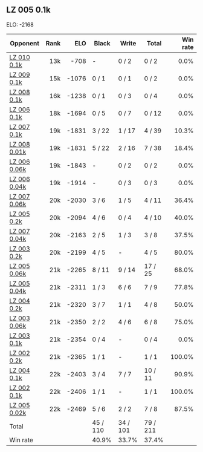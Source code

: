 ## LZ 005 0.1k ##

ELO: -2168

Opponent | Rank | ELO | Black | Write | Total | Win rate
---------|-----:|----:|-------|-------|-------|-------:
[LZ 010 0.1k](LZ%20010%200.1k.md) | 13k | -708 | - | 0 / 2 | 0 / 2 | 0.0%
[LZ 009 0.1k](LZ%20009%200.1k.md) | 15k | -1076 | 0 / 1 | 0 / 1 | 0 / 2 | 0.0%
[LZ 008 0.1k](LZ%20008%200.1k.md) | 16k | -1238 | 0 / 1 | 0 / 3 | 0 / 4 | 0.0%
[LZ 006 0.1k](LZ%20006%200.1k.md) | 18k | -1694 | 0 / 5 | 0 / 7 | 0 / 12 | 0.0%
[LZ 007 0.1k](LZ%20007%200.1k.md) | 19k | -1831 | 3 / 22 | 1 / 17 | 4 / 39 | 10.3%
[LZ 008 0.01k](LZ%20008%200.01k.md) | 19k | -1831 | 5 / 22 | 2 / 16 | 7 / 38 | 18.4%
[LZ 006 0.06k](LZ%20006%200.06k.md) | 19k | -1843 | - | 0 / 2 | 0 / 2 | 0.0%
[LZ 006 0.04k](LZ%20006%200.04k.md) | 19k | -1914 | - | 0 / 3 | 0 / 3 | 0.0%
[LZ 007 0.06k](LZ%20007%200.06k.md) | 20k | -2030 | 3 / 6 | 1 / 5 | 4 / 11 | 36.4%
[LZ 005 0.2k](LZ%20005%200.2k.md) | 20k | -2094 | 4 / 6 | 0 / 4 | 4 / 10 | 40.0%
[LZ 007 0.04k](LZ%20007%200.04k.md) | 20k | -2163 | 2 / 5 | 1 / 3 | 3 / 8 | 37.5%
[LZ 003 0.2k](LZ%20003%200.2k.md) | 20k | -2199 | 4 / 5 | - | 4 / 5 | 80.0%
[LZ 005 0.06k](LZ%20005%200.06k.md) | 21k | -2265 | 8 / 11 | 9 / 14 | 17 / 25 | 68.0%
[LZ 005 0.04k](LZ%20005%200.04k.md) | 21k | -2311 | 1 / 3 | 6 / 6 | 7 / 9 | 77.8%
[LZ 004 0.2k](LZ%20004%200.2k.md) | 21k | -2320 | 3 / 7 | 1 / 1 | 4 / 8 | 50.0%
[LZ 003 0.06k](LZ%20003%200.06k.md) | 21k | -2350 | 2 / 2 | 4 / 6 | 6 / 8 | 75.0%
[LZ 003 0.1k](LZ%20003%200.1k.md) | 21k | -2354 | 0 / 4 | - | 0 / 4 | 0.0%
[LZ 002 0.2k](LZ%20002%200.2k.md) | 21k | -2365 | 1 / 1 | - | 1 / 1 | 100.0%
[LZ 004 0.1k](LZ%20004%200.1k.md) | 22k | -2403 | 3 / 4 | 7 / 7 | 10 / 11 | 90.9%
[LZ 002 0.1k](LZ%20002%200.1k.md) | 22k | -2406 | 1 / 1 | - | 1 / 1 | 100.0%
[LZ 005 0.02k](LZ%20005%200.02k.md) | 22k | -2469 | 5 / 6 | 2 / 2 | 7 / 8 | 87.5%
Total | | | 45 / 110 | 34 / 101 | 79 / 211 | 
Win rate| | | 40.9% | 33.7% | 37.4% | 
